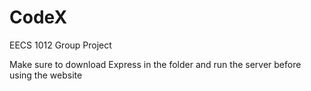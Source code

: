 # CodeX
EECS 1012 Group Project

Make sure to download Express in the folder and run the server before using the website
